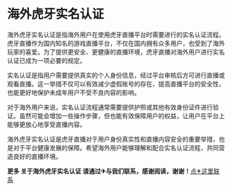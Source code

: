 # 海外虎牙实名认证

海外虎牙实名认证是指海外用户在使用虎牙直播平台时需要进行的实名认证流程。虎牙直播作为国内知名的游戏直播平台，不仅在国内拥有众多用户，也受到了海外玩家的喜爱。为了提供更安全、更健康的直播环境，虎牙直播对海外用户进行实名认证已成为一项必要的规定。

实名认证是指用户需要提供真实的个人身份信息，经过平台审核后方可进行直播或观看直播。这一举措不仅可以有效减少虚假账号的存在，提高直播平台的安全性，也能更好地保护未成年用户不受不良内容的影响。

对于海外用户来说，实名认证流程通常需要提供护照或其他有效身份证件进行验证。虽然可能会增加一些操作步骤，但也能有效保障用户的权益，让用户在平台上能够更放心地享受直播内容。

海外虎牙实名认证是虎牙直播对于用户身份真实性和直播内容安全的重要举措，也是对于平台健康发展的保障。希望海外用户能够理解和配合实名认证流程，共同营造良好的直播环境。

**更多 关于海外虎牙实名认证 请通过✈与我们联系，感谢阅读，谢谢！**[点✈这里联系](https://add.k02.cc)